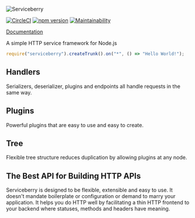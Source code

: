 ![Serviceberry](https://serviceberry.js.org/img/serviceberry.svg)

[![CircleCI](https://circleci.com/gh/bob-gray/serviceberry.svg?style=svg)](https://circleci.com/gh/bob-gray/serviceberry)
[![npm version](https://badge.fury.io/js/serviceberry.svg)](https://badge.fury.io/js/serviceberry)
[![Maintainability](https://api.codeclimate.com/v1/badges/8df2be2193274eaf29a9/maintainability)](https://codeclimate.com/github/bob-gray/serviceberry/maintainability)

[Documentation](https://serviceberry.js.org)

A simple HTTP service framework for Node.js

```javascript
require("serviceberry").createTrunk().on("*", () => "Hello World!");
```

Handlers
--------

Serializers, deserializer, plugins and endpoints all handle requests in the same way.


Plugins
-------

Powerful plugins that are easy to use and easy to create.

Tree
----

Flexible tree structure reduces duplication by allowing plugins at any node.

The Best API for Building HTTP APIs
-----------------------------------

Serviceberry is designed to be flexible, extensible and easy to use. It doesn't mandate
boilerplate or configuration or demand to marry your application. It helps you do HTTP well by facilitating
a thin HTTP frontend to your backend where statuses, methods and headers have meaning.